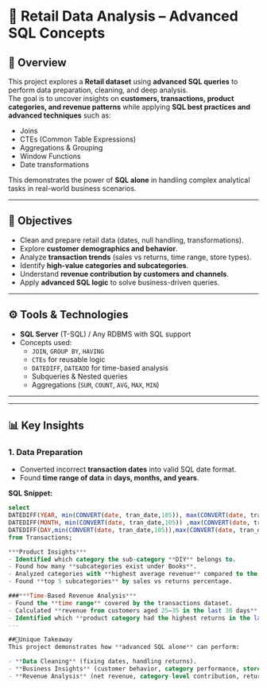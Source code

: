 # 🛒 Retail Data Analysis – Advanced SQL Concepts  

## 📌 Overview  
This project explores a **Retail dataset** using **advanced SQL queries** to perform data preparation, cleaning, and deep analysis.  
The goal is to uncover insights on **customers, transactions, product categories, and revenue patterns** while applying **SQL best practices and advanced techniques** such as:  

- Joins  
- CTEs (Common Table Expressions)  
- Aggregations & Grouping  
- Window Functions  
- Date transformations  

This demonstrates the power of **SQL alone** in handling complex analytical tasks in real-world business scenarios.  

---

## 🎯 Objectives  
- Clean and prepare retail data (dates, null handling, transformations).  
- Explore **customer demographics and behavior**.  
- Analyze **transaction trends** (sales vs returns, time range, store types).  
- Identify **high-value categories and subcategories**.  
- Understand **revenue contribution by customers and channels**.  
- Apply **advanced SQL logic** to solve business-driven queries.  

---

## ⚙️ Tools & Technologies  
- **SQL Server** (T-SQL) / Any RDBMS with SQL support  
- Concepts used:  
  - `JOIN`, `GROUP BY`, `HAVING`  
  - `CTEs` for reusable logic  
  - `DATEDIFF`, `DATEADD` for time-based analysis  
  - Subqueries & Nested queries  
  - Aggregations (`SUM`, `COUNT`, `AVG`, `MAX`, `MIN`)  

---

---

## 📊 Key Insights  

### 1. Data Preparation  
- Converted incorrect **transaction dates** into valid SQL date format.  
- Found **time range of data** in **days, months, and years**.  

**SQL Snippet:**  
```sql
select 
DATEDIFF(YEAR, min(CONVERT(date, tran_date,105)), max(CONVERT(date, tran_date,105))) as TOTAL_YEAR,
DATEDIFF(MONTH, min(CONVERT(date, tran_date,105)) ,max(CONVERT(date, tran_date,105))) as TOTAL_MONTHS,
DATEDIFF(DAY,min(CONVERT(date, tran_date,105)),max(CONVERT(date, tran_date,105))) as TOTAL_DAYS
from Transactions;

***Product Insights***  
- Identified which category the sub-category **DIY** belongs to.  
- Found how many **subcategories exist under Books**.  
- Analyzed categories with **highest average revenue** compared to the overall average.  
- Found **top 5 subcategories** by sales vs returns percentage.

###***Time-Based Revenue Analysis***  
- Found the **time range** covered by the transactions dataset.  
- Calculated **revenue from customers aged 25–35 in the last 30 days** of data.  
- Identified which **product category had the highest returns in the last 3 months**.
---

##🌟Unique Takeaway  
This project demonstrates how **advanced SQL alone** can perform:  

- **Data Cleaning** (fixing dates, handling returns).  
- **Business Insights** (customer behavior, category performance, store efficiency).  
- **Revenue Analysis** (net revenue, category-level contribution, returns impact).  



